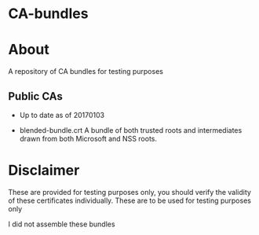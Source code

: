 CA-bundles
==============

# About

A repository of CA bundles for testing purposes

## Public CAs
* Up to date as of 20170103


* blended-bundle.crt
   A bundle of both trusted roots and intermediates drawn from both Microsoft and NSS roots. 
 
# Disclaimer
 These are provided for testing purposes only, you should verify the validity of these certificates individually. These are to be used for testing purposes only

 I did not assemble these bundles
